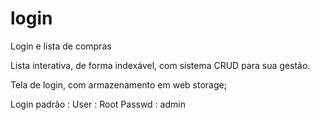 # login

Login e lista de compras

Lista interativa, de forma indexável, com sistema CRUD para sua gestão.

Tela de login, com armazenamento em web storage;

Login padrão :
User : Root
Passwd : admin
